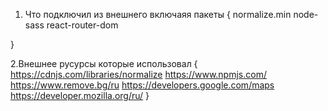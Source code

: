 1. Что подключил из внешнего включаяя пакеты {
    normalize.min 
    node-sass
    react-router-dom

}

2.Внешнее русурсы которые использовал {
    https://cdnjs.com/libraries/normalize 
    https://www.npmjs.com/
    https://www.remove.bg/ru
    https://developers.google.com/maps
    https://developer.mozilla.org/ru/
}